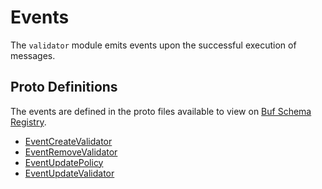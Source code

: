 # Events

The `validator` module emits events upon the successful execution of messages.

## Proto Definitions

The events are defined in the proto files available to view on [Buf Schema Registry](https://buf.build/chora/validator).

<!-- listed alphabetically -->

- [EventCreateValidator](https://buf.build/chora/validator/docs/main:chora.validator.v1#chora.validator.v1.EventCreateValidator)
- [EventRemoveValidator](https://buf.build/chora/validator/docs/main:chora.validator.v1#chora.validator.v1.EventRemoveValidator)
- [EventUpdatePolicy](https://buf.build/chora/validator/docs/main:chora.validator.v1#chora.validator.v1.EventUpdatePolicy)
- [EventUpdateValidator](https://buf.build/chora/validator/docs/main:chora.validator.v1#chora.validator.v1.EventUpdateValidator)
